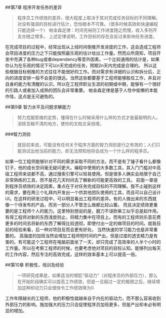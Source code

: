 ##第7章 程序开发任务的差异
>程序员工作绩效的差异，很大程度上取决于其对完成任务目标的不同理解。
对没有强调的目标进行估计，恐怕根本不可靠。（很多时候高效和快速编程只能选择一个）
帕金森定律：时间充裕则工作进度随之而慢，收入多则开支亦随之增多。
上述定律说明，工作目标的存在会反过来影响任务进度。

在完成项目的过程中，经常出现从上线时间倒推开发进度的工作，这会造成工程师会项目进度的压力之下只能按照最乐观的估计给出工作量。然而众所周知，项目开发中充满了各种bug或者dependency等意外因素。一个比较通用的估计是，如果你认为在乐观的情况下可以n天完成的任务，预期2n天内完成是合理的。
所以这些根据目标倒推的方式往往不能很好的工作。而对需求有详细的认识和拆分后，正向的进度安排一般不会差的很远。当然这些都要基于工程师能够胜任工作，并且对自身的能力有清醒的认识。所以在工程师职业生涯的初期或中期，能够有一个很好的引路人或者加入成熟的团队会非常重要。
帕金森定律是基于人性中偷懒的本能作怪，这点是无可避免的。



##第9章 智力水平及问题求解能力

>努力克服思维的定势，懂得在什么时候采用什么样的方式才是最聪明的人。
消除含糊不清的地方，使你的文档文采倍增。

###智力测验

>就目前来说，可能没有任何关于程序方面的智力测验是行之有效的；人们只能测试出他当前的能力，却无法预知他将会成为一个什么样的程序员。

如果一位工程师能够针对不同的需求采取不同的方法，而不是有了锤子看什么都像钉子，他的成长空间毫无疑问更大。编程中使用的大多数工具，其入门门槛对中高级工程师来说都不高，通过搜索引擎可以轻易使用。但是很多人确实会局限于自己非常熟练的工具，而不是花几天时间去了解新的可能更高效的工具。
前面一章提到程序员绩效的决定因素，重点在于对任务完成目标的不同理解。我不止碰到这样的需求，要在两三个礼拜内开发出一个供其他团队使用的工具，而且可以自己设计UI。在这样的研发过程中，可以明显看出工程师的差异。有的人做出来的东西就像一个待发布的产品，而另一部分人不管怎么做都比较山寨。
而且决定绩效更重要的是工程师个人的能力。这里特别想说的是，磨刀不误砍柴工似乎总是起作用。有得工程师对新的东西浅尝则止，将精力集中在项目上。而有的工程师则乐意花费更多的时间去将新的东西了解得比较透彻，即使付出一定的做项目的时间。就我目前的经验来看，后一种对项目反而会更有好处。
当然快速的学习能力也是非常重要的。
高强度的加班当然会增加工程师短时间的产出，但是过度的透支精力是有害的。有可能这个工程师在电脑前面坐了一天，却只完成了高效率的人半个小时的工作量。所以在考察工程师的时候，也要考虑他对项目的目标认知。能够列出每天的工作内容，然后专注的高效完成，这样的效率基本上可以提高一倍。

##第10章 积极性，培训及经验

>一项研究成果是，如果适当的增肌“驱动力”（对程序员的外部压力），那么在开始阶段确实可以提高工作绩效，但是一旦超过一定的极限之后，继续增加这种却动力只会很快令工作绩效降为0.

工作年限越长的工程师，他的积极性就越来自于内在的驱动力，而不那么容易收到外部压力的影响。施加强大的压力只会促使程序员加班更多，但是产出却未必有明显的增加。